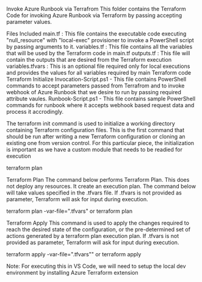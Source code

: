 Invoke Azure Runbook via Terrafrom
This folder contains the Terraform Code for invoking Azure Runbook via Terraform by passing accepting parameter values.

Files Included
main.tf : This file contains the executable code executing "null_resource" with "local-exec" provisioner to invoke a PowerShell script by passing arguments to it.
variables.tf : This file contains all the variables that will be used by the Terraform code in main.tf
outputs.tf : This file will contain the outputs that are desired from the Terraform execution
variables.tfvars : This is an optional file required only for local executions and provides the values for all variables required by main Terraform code
Terraform Initialize
Invocation-Script.ps1 - This file contains PowerShell commands to accept parameters passed from Terrafrom and to invoke webhook of Azure Runbook that we desire to run by passing required attribute vaules.
Runbook-Script.ps1 - This file contains sample PowerShell commands for runbook where it accepts webhook based request data and process it accrodingly.

The terraform init command is used to initialize a working directory containing Terraform configuration files. This is the first command that should be run after writing a new Terraform configuration or cloning an existing one from version control. For this particular piece, the initialization is important as we have a custom module that needs to be readied for execution

terraform plan

Terraform Plan
The command below performs Terraform Plan. This does not deploy any resources. It create an execution plan. The command below will take values specified in the .tfvars file. If .tfvars is not provided as parameter, Terraform will ask for input during execution.

terraform plan -var-file="<yourfilename>.tfvars" or terraform plan

Terraform Apply
This command is used to apply the changes required to reach the desired state of the configuration, or the pre-determined set of actions generated by a terraform plan execution plan. If .tfvars is not provided as parameter, Terraform will ask for input during execution.

terraform apply -var-file="<yourfilename>.tfvars"" or terraform apply

Note: For executing this in VS Code, we will need to setup the local dev environment by installing Azure Terraform extension